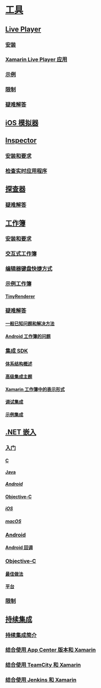 # [工具](index.yml)
## [Live Player](live-player/index.md)
### [安装](live-player/install.md)
### [Xamarin Live Player 应用](live-player/player.md)
### [示例](live-player/samples.md)
### [限制](live-player/limitations.md)
### [疑难解答](live-player/troubleshooting.md)
## [iOS 模拟器](ios-simulator.md)
## [Inspector](inspector/index.md)
### [安装和要求](inspector/install.md)
### [检查实时应用程序](inspector/inspect.md)
## [探查器](profiler/index.md)
### [疑难解答](profiler/troubleshooting.md)
## [工作簿](workbooks/index.md)
### [安装和要求](workbooks/install.md)
### [交互式工作簿](workbooks/workbook.md)
### [编辑器键盘快捷方式](workbooks/keybindings.md)
### [示例工作簿](workbooks/samples/index.md)
#### [TinyRenderer](workbooks/samples/tinyrenderer.md)
### [疑难解答](workbooks/troubleshooting/index.md)
#### [一般已知问题和解决方法](workbooks/troubleshooting/general.md)
#### [Android 工作簿的问题](workbooks/troubleshooting/android.md)
### [集成 SDK](workbooks/sdk/index.md)
#### [体系结构概述](workbooks/sdk/architecture.md)
#### [高级集成主题](workbooks/sdk/integrations.md)
#### [Xamarin 工作簿中的表示形式](workbooks/sdk/representations.md)
#### [调试集成](workbooks/sdk/debugging.md)
#### [示例集成](workbooks/sdk/samples.md)
## [.NET 嵌入](dotnet-embedding/index.md)
### [入门](dotnet-embedding/get-started/index.md)
#### [C](dotnet-embedding/get-started/c.md)
#### [Java](dotnet-embedding/get-started/java/index.md)
##### [Android](dotnet-embedding/get-started/java/android.md)
#### [Objective-C](dotnet-embedding/get-started/objective-c/index.md)
##### [iOS](dotnet-embedding/get-started/objective-c/ios.md)
##### [macOS](dotnet-embedding/get-started/objective-c/macos.md)
### [Android](dotnet-embedding/android/index.md)
#### [Android 回调](dotnet-embedding/android/callbacks.md)
### [Objective-C](dotnet-embedding/objective-c/index.md)
#### [最佳做法](dotnet-embedding/objective-c/best-practices.md)
#### [平台](dotnet-embedding/objective-c/platforms.md)
### [限制](dotnet-embedding/limitations.md)


## [持续集成](ci/index.md)
### [持续集成简介](ci/intro-to-ci.md)
### [结合使用 App Center 版本和 Xamarin](/appcenter/build/xamarin/)
### [结合使用 TeamCity 和 Xamarin](ci/teamcity.md)
### [结合使用 Jenkins 和 Xamarin](ci/jenkins-walkthrough.md)
